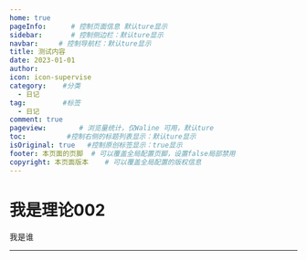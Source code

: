 ```yaml
---
home: true
pageInfo:      # 控制页面信息 默认ture显示
sidebar:       # 控制侧边栏：默认ture显示
navbar:     # 控制导航栏：默认ture显示
title: 测试内容
date: 2023-01-01
author: 
icon: icon-supervise  
category:    #分类
  - 日记
tag:         #标签
  - 日记
comment: true
pageview:        # 浏览量统计，仅Waline 可用，默认ture
toc:          #控制右侧的标题列表显示：默认ture显示
isOriginal: true   #控制原创标签显示：true显示
footer: 本页面的页脚  # 可以覆盖全局配置页脚，设置false局部禁用
copyright: 本页面版本    # 可以覆盖全局配置的版权信息
---
```



# 我是理论002
 我是谁

 ---
